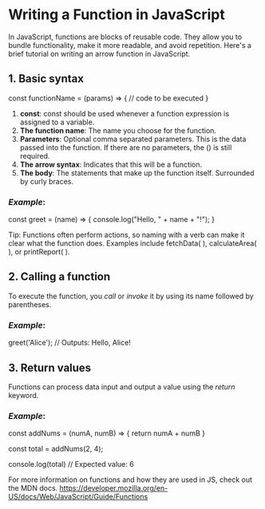 # Writing a Function in JavaScript

In JavaScript, functions are blocks of reusable code. They allow you to bundle functionality, make it more readable, and avoid repetition. Here's a brief tutorial on writing an arrow function in JavaScript.

## 1. Basic syntax

const functionName = (params) => {
// code to be executed
}

1. **const**: const should be used whenever a function expression is assigned to a variable.
1. **The function name**: The name you choose for the function.
1. **Parameters**: Optional comma separated parameters. This is the data passed into the function. If there are no parameters, the () is still required.
1. **The arrow syntax**: Indicates that this will be a function.
1. **The body**: The statements that make up the function itself. Surrounded by curly braces.

### **_Example_**:

const greet = (name) => {
console.log("Hello, " + name + "!");
}

Tip: Functions often perform actions, so naming with a verb can make it clear what the function does. Examples include fetchData( ), calculateArea( ), or printReport( ).

## 2. Calling a function

To execute the function, you _call_ or _invoke_ it by using its name followed by parentheses.

### **_Example_**:

greet('Alice'); // Outputs: Hello, Alice!

## 3. Return values

Functions can process data input and output a value using the _return_ keyword.

### **_Example_**:

const addNums = (numA, numB) => {
return numA + numB
}

const total = addNums(2, 4);

console.log(total) // Expected value: 6

For more information on functions and how they are used in JS, check out the MDN docs.
https://developer.mozilla.org/en-US/docs/Web/JavaScript/Guide/Functions
